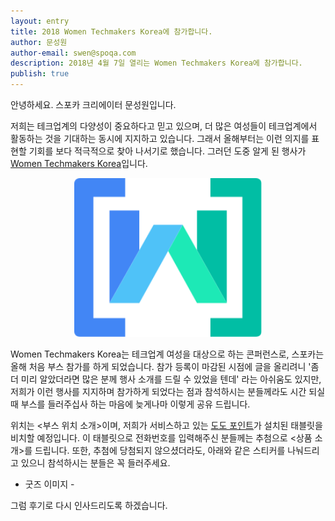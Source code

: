 ```yaml
---
layout: entry
title: 2018 Women Techmakers Korea에 참가합니다.
author: 문성원
author-email: swen@spoqa.com
description: 2018년 4월 7일 열리는 Women Techmakers Korea에 참가합니다.
publish: true
---
```


안녕하세요. 스포카 크리에이터 문성원입니다.

저희는 테크업계의 다양성이 중요하다고 믿고 있으며, 더 많은 여성들이 테크업계에서 활동하는 것을 기대하는 동시에 지지하고 있습니다. 그래서 올해부터는 이런 의지를 표현할 기회를 보다 적극적으로 찾아 나서기로 했습니다. 그러던 도중 알게 된 행사가 [Women Techmakers Korea]입니다.

<p align="center">
  <img src="/images/2018-04-02/wtm-logo.png" width="300px" />
</p>

Women Techmakers Korea는 테크업계 여성을 대상으로 하는 콘퍼런스로, 스포카는 올해 처음 부스 참가를 하게 되었습니다. 참가 등록이 마감된 시점에 글을 올리려니 '좀 더 미리 알았더라면 많은 분께 행사 소개를 드릴 수 있었을 텐데'  라는 아쉬움도 있지만, 저희가 이런 행사를 지지하며 참가하게 되었다는 점과 참석하시는 분들께라도 시간 되실 때 부스를 들러주십사 하는 마음에 늦게나마 이렇게 공유 드립니다.

위치는 <부스 위치 소개>이며, 저희가 서비스하고 있는 [도도 포인트]가 설치된 태블릿을 비치할 예정입니다. 이 태블릿으로 전화번호를 입력해주신 분들께는 추첨으로 <상품 소개>를 드립니다. 또한, 추첨에 당첨되지 않으셨더라도, 아래와 같은 스티커를 나눠드리고 있으니 참석하시는 분들은 꼭 들러주세요.

- 굿즈 이미지 -

그럼 후기로 다시 인사드리도록 하겠습니다.


[Women Techmakers Korea]: https://wtm-korea-2018.firebaseapp.com
[도도 포인트]: https://dodopoint.com
